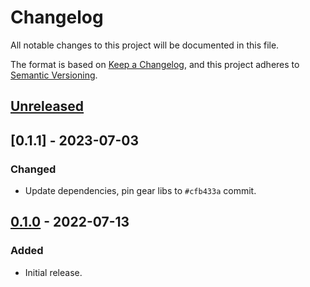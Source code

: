 # Changelog
All notable changes to this project will be documented in this file.

The format is based on [Keep a Changelog](https://keepachangelog.com/en/1.0.0/),
and this project adheres to [Semantic Versioning](https://semver.org/spec/v2.0.0.html).

## [Unreleased]

## [0.1.1] - 2023-07-03
### Changed
- Update dependencies, pin gear libs to `#cfb433a` commit.

## [0.1.0] - 2022-07-13
### Added
- Initial release.

[Unreleased]: https://github.com/gear-dapps/ping/compare/0.1.0...HEAD
[0.1.0]: https://github.com/gear-dapps/ping/compare/a6aedf7...0.1.0
